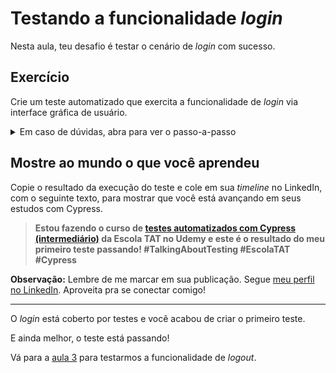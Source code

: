 # Testando a funcionalidade _login_

Nesta aula, teu desafio é testar o cenário de _login_ com sucesso.

## Exercício

Crie um teste automatizado que exercita a funcionalidade de _login_ via interface gráfica de usuário.

<details><summary>Em caso de dúvidas, abra para ver o passo-a-passo</summary>
</br>

1. Dentro do diretório `cypress/e2e/`, crie um novo diretório chamado `gui/` (_graphical user interface_)
2. Então, mova o arquivo `login.cy.js` para o diretório recém criado e modifique seus dados para o seguinte:

```js
describe("Login", () => {
  it("successfully", () => {
    cy.gui_login();

    cy.get(".qa-user-avatar").should("be.visible");
  });
});
```

3. Dentro do diretório `cypress/support/`, renomeie o arquivo `commands.js` por `gui_commands.js` e altere seu conteúdo pelo seguinte:

```js
Cypress.Commands.add(
  "login",
  (
    user = Cypress.env("user_name"),
    password = Cypress.env("user_password"),
  ) => {
    const login = () => {
      cy.visit("/users/sign_in");

      cy.get("[data-qa-selector='login_field']").type(user);
      cy.get("[data-qa-selector='password_field']").type(password, {
        log: false,
      });
      cy.get("[data-qa-selector='sign_in_button']").click();
    };

    login();
  },
);
```

4. Dentro do diretório `cypress/support/`, altere os dados do arquivo `e2e.js` pelo seguinte:

```js
import "./gui_commands";
```

5. Por fim, no terminal de linha de comando, na raiz do projeto, execute o comando `npx cypress run --spec cypress/e2e/gui/login.cy.js` para executar o novo teste em modo _headless_.

Ao final da execução, você deve possuir um resultado como o seguinte:

```
(Run Finished)


       Spec                                              Tests  Passing  Failing  Pending  Skipped
  ┌────────────────────────────────────────────────────────────────────────────────────────────────┐
  │ ✔  login.cy.js                              00:02        1        1        -        -        - │
  └────────────────────────────────────────────────────────────────────────────────────────────────┘
    ✔  All specs passed!                        00:02        1        1        -        -        -

```

</details>

## Mostre ao mundo o que você aprendeu

Copie o resultado da execução do teste e cole em sua _timeline_ no LinkedIn, com o seguinte texto, para mostrar que você está avançando em seus estudos com Cypress.

> **Estou fazendo o curso de [testes automatizados com Cypress (intermediário)](https://www.udemy.com/course/testes-automatizados-com-cypress-intermediario/?referralCode=F14505FB0076672E51A2) da Escola TAT no Udemy e este é o resultado do meu primeiro teste passando! #TalkingAboutTesting #EscolaTAT #Cypress**

**Observação:** Lembre de me marcar em sua publicação. Segue [meu perfil no LinkedIn](https://www.linkedin.com/in/walmyr-lima-e-silva-filho). Aproveita pra se conectar comigo!

---

O _login_ está coberto por testes e você acabou de criar o primeiro teste.

E ainda melhor, o teste está passando!

Vá para a [aula 3](./3.md) para testarmos a funcionalidade de _logout_.
